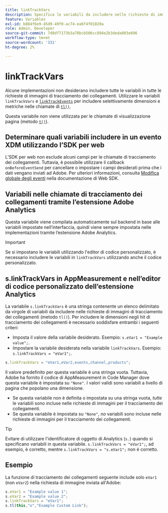 ```yaml
---
title: linkTrackVars
description: Specifica le variabili da includere nelle richieste di immagini per il tracciamento dei collegamenti.
feature: Variables
exl-id: b884f6e9-45d9-49f0-ac74-ea6f4f01020a
role: Admin, Developer
source-git-commit: 7d8df7173b3a78bcb506cc894e2b3deda003e696
workflow-type: tm+mt
source-wordcount: '331'
ht-degree: 2%

---
```


# linkTrackVars

Alcune implementazioni non desiderano includere tutte le variabili in tutte le richieste di immagini di tracciamento dei collegamenti. Utilizzare le variabili `linkTrackVars` e [`linkTrackEvents`](linktrackevents.md) per includere selettivamente dimensioni e metriche nelle chiamate di [`tl()`](../functions/tl-method.md).

Questa variabile non viene utilizzata per le chiamate di visualizzazione pagina (metodo [`t()`](../functions/t-method.md)).

## Determinare quali variabili includere in un evento XDM utilizzando l’SDK per web

L’SDK per web non esclude alcuni campi per le chiamate di tracciamento dei collegamenti. Tuttavia, è possibile utilizzare il callback `onBeforeEventSend` per cancellare o impostare i campi desiderati prima che i dati vengano inviati ad Adobe. Per ulteriori informazioni, consulta [Modifica globale degli eventi](https://experienceleague.adobe.com/docs/experience-platform/edge/fundamentals/tracking-events.html#modifying-events-globally) nella documentazione di Web SDK.

## Variabili nelle chiamate di tracciamento dei collegamenti tramite l’estensione Adobe Analytics

Questa variabile viene compilata automaticamente sul backend in base alle variabili impostate nell’interfaccia, quindi viene sempre impostata nelle implementazioni tramite l’estensione Adobe Analytics.

>[!IMPORTANT]
>
>Se si impostano le variabili utilizzando l&#39;editor di codice personalizzato, è necessario includere le variabili in `linkTrackVars` utilizzando anche il codice personalizzato.

## s.linkTrackVars in AppMeasurement e nell’editor di codice personalizzato dell’estensione Analytics

La variabile `s.linkTrackVars` è una stringa contenente un elenco delimitato da virgole di variabili da includere nelle richieste di immagini di tracciamento dei collegamenti (metodo `tl()`). Per includere le dimensioni negli hit di tracciamento dei collegamenti è necessario soddisfare entrambi i seguenti criteri:

* Imposta il valore della variabile desiderato. Esempio: `s.eVar1 = "Example value";`.
* Impostare la variabile desiderata nella variabile `linkTrackVars`. Esempio: `s.linkTrackVars = "eVar1";`.

```js
s.linkTrackVars = "eVar1,eVar2,events,channel,products";
```

Il valore predefinito per questa variabile è una stringa vuota. Tuttavia, Adobe ha fornito il codice di AppMeasurement in Code Manager dove questa variabile è impostata su `"None"`. I valori validi sono variabili a livello di pagina che popolano una dimensione.

* Se questa variabile non è definita o impostata su una stringa vuota, *tutte* le variabili sono incluse nelle richieste di immagini per il tracciamento dei collegamenti.
* Se questa variabile è impostata su `"None"`, *no* variabili sono incluse nelle richieste di immagini per il tracciamento dei collegamenti.

>[!TIP]
>
>Evitare di utilizzare l&#39;identificatore di oggetto di Analytics (`s.`) quando si specificano variabili in questa variabile. `s.linkTrackVars = "eVar1";`, ad esempio, è corretto, mentre `s.linkTrackVars = "s.eVar1";` non è corretto.

## Esempio

La funzione di tracciamento dei collegamenti seguente include solo `eVar1` (non `eVar2`) nella richiesta di immagine inviata all&#39;Adobe:

```js
s.eVar1 = "Example value 1";
s.eVar2 = "Example value 2";
s.linkTrackVars = "eVar1";
s.tl(this,"o","Example Custom Link");
```
